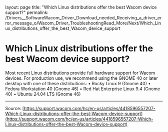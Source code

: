 layout: page
title: "Which Linux distributions offer the best Wacom device support?"
permalink: /Drivers__SoftwareWacom_Driver_Download_needed_Receiving_a_driver_error_message_o/Wacom_Driver_TroubleshootingRead_More/Next/Which_Linux_distributions_offer_the_best_Wacom_device_support

# Which Linux distributions offer the best Wacom device support?

Most recent Linux distributions provide full hardware support for Wacom devices. For production use, we recommend using the GNOME 40 or later desktop with one of these distributions:
• Rocky Linux 9 (Gnome 40)
• Fedora Workstation 40 (Gnome 46)
• Red Hat Enterprise Linux 9.4 (Gnome 40)
• Ubuntu 24.04 LTS (Gnome 46)

---
Source: [https://support.wacom.com/hc/en-us/articles/4418596557207-Which-Linux-distributions-offer-the-best-Wacom-device-support](https://support.wacom.com/hc/en-us/articles/4418596557207-Which-Linux-distributions-offer-the-best-Wacom-device-support)
